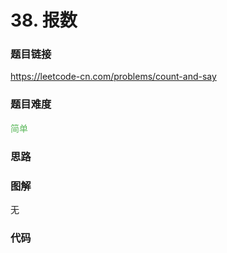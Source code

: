 # 38. 报数

### 题目链接

https://leetcode-cn.com/problems/count-and-say

### 题目难度

<font color=#5CB85C>简单</font>

### 思路



### 图解

无

### 代码

```python
```